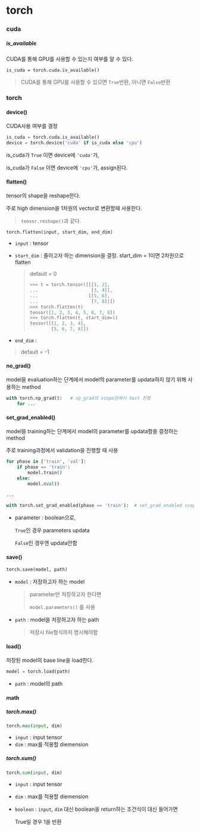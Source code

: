 # torch

### cuda

##### is_available

CUDA를 통해  GPU를 사용할 수 있는지 여부를 알 수 있다.

```
is_cuda = torch.cuda.is_available()
```

> CUDA를 통해  GPU를 사용할 수 있으면 `True`반환, 아니면 `False`반환



### torch

#### device()

CUDA사용 여부를 결정

```python
is_cuda = torch.cuda.is_available()
device = torch.device('cuda' if is_cuda else 'cpu')
```

is_cuda가 `True` 이면 device에 `'cuda'`가, 

is_cuda가 `False` 이면 device에 `'cpu'`가, assign된다.





#### flatten()

tensor의 shape을 reshape한다.

주로 high dimension을 1차원의 vector로 변환할때 사용한다.

> `tensor.reshape()`과 같다. 

```
torch.flatten(input, start_dim, end_dim)
```

- `input` : tensor

- `start_dim` : 줄이고자 하는 dimension을 결정. start_dim = 1이면 2차원으로 flatten

  > default = 0
  >
  > ```python
  > >>> t = torch.tensor([[[1, 2],
  > ...                    [3, 4]],
  > ...                   [[5, 6],
  > ...                    [7, 8]]])
  > >>> torch.flatten(t)
  > tensor([1, 2, 3, 4, 5, 6, 7, 8])
  > >>> torch.flatten(t, start_dim=1)
  > tensor([[1, 2, 3, 4],
  >         [5, 6, 7, 8]])
  > ```

-  `end_dim` : 

  > default = -1



#### no_grad()

model을 evaluation하는 단계에서 model의 parameter를 updata하지 않기 위해 사용하는 method

```python
with torch.np_grad():	# np_grad의 scope안에서 test 진행
    for ...
```



#### set_grad_enabled()

model을 training하는 단계에서 model의 parameter를 updata함을 결정하는 method

주로 training과정에서 validation을 진행할 때 사용

```python
for phase in ['train', 'val']:
    if phase == 'train':
        model.train()
    else:
        model.eval()
            
...

with torch.set_grad_enabled(phase == 'train'):	# set_grad_enabled scope안에서 test 진행
```

- parameter : boolean으로, 

  `True`인 경우 parameters updata

  `False`인 경우엔 updata안함



#### save()

```python
torch.save(model, path)
```

- `model` : 저장하고자 하는 model

  > parameter만 저장하고자 한다면 
  >
  > `model.parameters()` 를 사용

- `path` : model을 저장하고자 하는 path

  > 저장시 file형식까지 명시해야함



#### load()

저장된 model의 base line을 load한다.

```python
model = torch.load(path)
```

- `path` : model의 path



#### math

##### torch.max()

```python
torch.max(input, dim)
```

- `input` : input tensor
- `dim` : max를 적용할 diemension





##### torch.sum()

```python
torch.sum(input, dim)
```

- `input` : input tensor

- `dim` : max를 적용할 diemension

- `boolean` : `input`, `dim` 대신 boolean을 return하는 조건식이 대신 들어가면

  True일 경우 1을 반환

